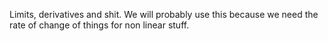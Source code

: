 Limits, derivatives and shit.
We will probably use this because we need the rate of change of things for non linear stuff.